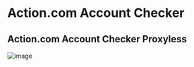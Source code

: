# Action.com Account Checker

**Action.com Account Checker Proxyless**
--
![image](https://github.com/yxsyn/action-checker/assets/92877164/dbcddd91-c8fc-4521-b82c-4b1f71d802ee)
